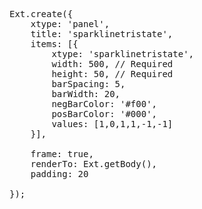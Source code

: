 <!--Plots bars based upon "win"/"draw" or "lose" status of the input values array. Positive values mean a win, zero a draw, and negative a lose.-->


<pre class="runnable run">
Ext.create({
    xtype: 'panel',
    title: 'sparklinetristate',
    items: [{
        xtype: 'sparklinetristate',
        width: 500, // Required
        height: 50, // Required
        barSpacing: 5,
        barWidth: 20,
        negBarColor: '#f00',
        posBarColor: '#000',
        values: [1,0,1,1,-1,-1]
    }],

    frame: true,
    renderTo: Ext.getBody(),
    padding: 20
    
});
</pre>